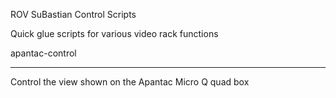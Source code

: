 ROV SuBastian Control Scripts

Quick glue scripts for various video rack functions

apantac-control
***************
Control the view shown on the Apantac Micro Q quad box


